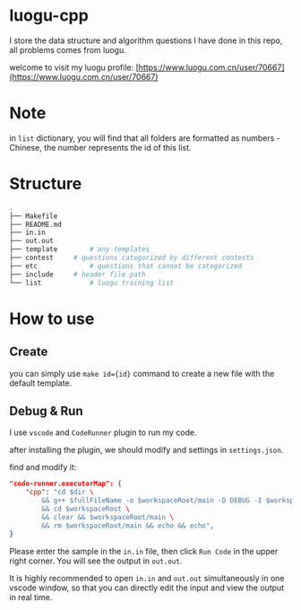 # luogu-cpp

I store the data structure and algorithm questions I have done in this repo, all problems comes from luogu.

welcome to visit my luogu profile: [https://www.luogu.com.cn/user/70667](https://www.luogu.com.cn/user/70667)

# Note

in `list` dictionary, you will find that all folders are formatted as numbers - Chinese, the number represents the id of this list.

# Structure

```bash
.
├── Makefile
├── README.md
├── in.in
├── out.out
├── template        # any templates
├── contest	    # questions categorized by different contests
├── etc	            # questions that cannot be categorized
├── include	    # header file path
└── list            # luogu training list
```

# How to use
## Create
you can simply use `make id={id}` command to create a new file with the default template.

## Debug & Run
I use `vscode` and `CodeRunner` plugin to run my code.

after installing the plugin, we should modify and settings in `settings.json`.

find and modify it:

```json
"code-runner.executorMap": {
    "cpp": "cd $dir \
        && g++ $fullFileName -o $workspaceRoot/main -D DEBUG -I $workspaceRoot/include \
        && cd $workspaceRoot \
        && clear && $workspaceRoot/main \
        && rm $workspaceRoot/main && echo && echo",
}
```
Please enter the sample in the `in.in` file, then click `Run Code` in the upper right corner. You will see the output in `out.out`.

It is highly recommended to open `in.in` and `out.out` simultaneously in one vscode window, so that you can directly edit the input and view the output in real time.
